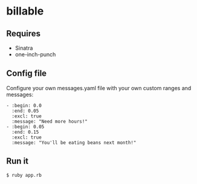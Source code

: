 billable
========

Requires
--------

* Sinatra
* one-inch-punch

Config file
-------------------

Configure your own messages.yaml file with your own custom ranges
and messages:

    - :begin: 0.0
      :end: 0.05
      :excl: true
      :message: "Need more hours!"
    - :begin: 0.05
      :end: 0.15
      :excl: true
      :message: "You'll be eating beans next month!"

Run it
-------

    $ ruby app.rb
